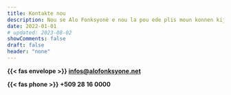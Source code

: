```yaml
---
title: Kontakte nou
description: Nou se Alo Fonksyonè e nou la pou ede plis moun konnen kijan fonksyon piblik la òganize, dwa ak devwa fonksyonè yo ak wòl administrasyon piblik la.
date: 2022-01-01
# updated: 2023-08-02
showComments: false
draft: false
header: "none"
---
```


**{{< fas envelope >}} infos@alofonksyone.net**

**{{< fas phone >}} +509 28 16 0000**